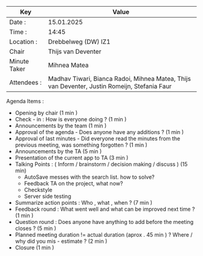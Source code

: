 | Key | Value |
| --- | --- |
| Date : | 15.01.2025 |
| Time : | 14:45 |
| Location : | Drebbelweg (DW) IZ1 |
| Chair | Thijs van Deventer |
| Minute Taker | Mihnea Matea |
| Attendees : | Madhav Tiwari, Bianca Radoi, Mihnea Matea, Thijs van Deventer, Justin Romeijn, Stefania Faur |

Agenda Items :
- Opening by chair (1 min )
- Check - in : How is everyone doing ? (1 min )
- Announcements by the team (1 min )
- Approval of the agenda - Does anyone have any additions ? (1 min )
- Approval of last minutes - Did everyone read the minutes from the previous meeting, was something forgotten ? (1 min )
- Announcements by the TA (5 min )
- Presentation of the current app to TA (3 min )
- Talking Points : ( Inform / brainstorm / decision making / discuss ) (15 min)
    - AutoSave messes with the search list. how to solve?
    - Feedback TA on the project, what now?
    - Checkstyle
    - Server side testing
- Summarize action points : Who , what , when ? (7 min )
- Feedback round : What went well and what can be improved next time ? (1 min )
- Question round : Does anyone have anything to add before the meeting closes ? (5 min )
- Planned meeting duration != actual duration (aprox . 45 min ) ? Where / why did you mis - estimate ? (2 min ) 
- Closure (1 min )